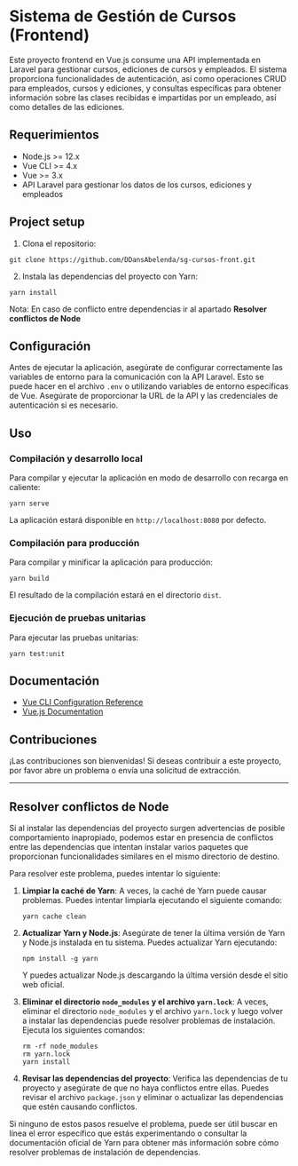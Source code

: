 # Sistema de Gestión de Cursos (Frontend)

Este proyecto frontend en Vue.js consume una API implementada en Laravel para gestionar cursos, ediciones de cursos y empleados. El sistema proporciona funcionalidades de autenticación, así como operaciones CRUD para empleados, cursos y ediciones, y consultas específicas para obtener información sobre las clases recibidas e impartidas por un empleado, así como detalles de las ediciones.

## Requerimientos

- Node.js >= 12.x
- Vue CLI >= 4.x
- Vue >= 3.x
- API Laravel para gestionar los datos de los cursos, ediciones y empleados

## Project setup

1. Clona el repositorio:

```
git clone https://github.com/DDansAbelenda/sg-cursos-front.git
```

2. Instala las dependencias del proyecto con Yarn:

```
yarn install
```
Nota: En caso de conflicto entre dependencias ir al apartado **Resolver conflictos de Node**

## Configuración

Antes de ejecutar la aplicación, asegúrate de configurar correctamente las variables de entorno para la comunicación con la API Laravel. Esto se puede hacer en el archivo `.env` o utilizando variables de entorno específicas de Vue. Asegúrate de proporcionar la URL de la API y las credenciales de autenticación si es necesario.

## Uso

### Compilación y desarrollo local

Para compilar y ejecutar la aplicación en modo de desarrollo con recarga en caliente:

```
yarn serve
```

La aplicación estará disponible en `http://localhost:8080` por defecto.

### Compilación para producción

Para compilar y minificar la aplicación para producción:

```
yarn build
```

El resultado de la compilación estará en el directorio `dist`.

### Ejecución de pruebas unitarias

Para ejecutar las pruebas unitarias:

```
yarn test:unit
```

## Documentación

- [Vue CLI Configuration Reference](https://cli.vuejs.org/config/)
- [Vue.js Documentation](https://vuejs.org/v2/guide/)

## Contribuciones

¡Las contribuciones son bienvenidas! Si deseas contribuir a este proyecto, por favor abre un problema o envía una solicitud de extracción.

---

## Resolver conflictos de Node

Si al instalar las dependencias del proyecto surgen advertencias de posible comportamiento inapropiado, podemos estar en presencia de conflictos entre las dependencias que intentan instalar varios paquetes que proporcionan funcionalidades similares en el mismo directorio de destino.

Para resolver este problema, puedes intentar lo siguiente:

1. **Limpiar la caché de Yarn**: A veces, la caché de Yarn puede causar problemas. Puedes intentar limpiarla ejecutando el siguiente comando:
   ```
   yarn cache clean
   ```

2. **Actualizar Yarn y Node.js**: Asegúrate de tener la última versión de Yarn y Node.js instalada en tu sistema. Puedes actualizar Yarn ejecutando:
   ```
   npm install -g yarn
   ```
   Y puedes actualizar Node.js descargando la última versión desde el sitio web oficial.

3. **Eliminar el directorio `node_modules` y el archivo `yarn.lock`**: A veces, eliminar el directorio `node_modules` y el archivo `yarn.lock` y luego volver a instalar las dependencias puede resolver problemas de instalación. Ejecuta los siguientes comandos:
   ```
   rm -rf node_modules
   rm yarn.lock
   yarn install
   ```

4. **Revisar las dependencias del proyecto**: Verifica las dependencias de tu proyecto y asegúrate de que no haya conflictos entre ellas. Puedes revisar el archivo `package.json` y eliminar o actualizar las dependencias que estén causando conflictos.

Si ninguno de estos pasos resuelve el problema, puede ser útil buscar en línea el error específico que estás experimentando o consultar la documentación oficial de Yarn para obtener más información sobre cómo resolver problemas de instalación de dependencias.